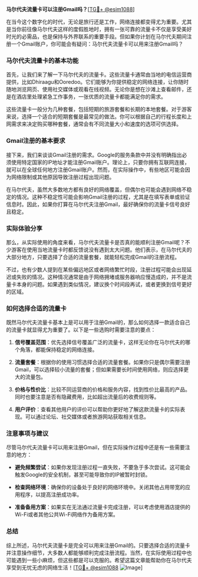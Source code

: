 **马尔代夫流量卡可以注册Gmail吗？**[[TG💪+ @esim1088](https://t.me/s/esim1088)]

在当今这个数字化的时代，无论是旅行还是工作，网络连接都变得尤为重要。尤其是当你前往像马尔代夫这样的度假胜地时，拥有一张可靠的流量卡不仅是享受美好时光的必需品，也是保持与外界联系的重要手段。但如果你计划在马尔代夫期间注册一个Gmail账户，你可能会有疑问：马尔代夫流量卡可以用来注册Gmail吗？

### 马尔代夫流量卡的基本功能

首先，让我们来了解一下马尔代夫的流量卡。这些流量卡通常由当地的电信运营商提供，比如Dhiraagu和Ooredoo。它们能够为你提供稳定的网络连接，让你随时随地浏览网页、使用社交媒体或观看在线视频。无论你是想在沙滩上查看邮件，还是在酒店里处理紧急工作事务，一张优质的流量卡都能满足你的需求。

这些流量卡一般分为几种套餐，包括短期的旅游套餐和长期的本地套餐。对于游客来说，选择一个适合的短期套餐是最常见的做法。你可以根据自己的行程长度和上网需求来决定购买哪种套餐，通常会有不同流量大小和速度的选项可供选择。

### Gmail注册的基本要求

接下来，我们来谈谈Gmail注册的需求。Google的服务条款中并没有明确指出必须使用特定国家的IP地址才能注册Gmail账户。理论上，只要你拥有互联网连接，就可以在全球任何地方注册Gmail账户。然而，在实际操作中，有些地区可能会因为网络限制或其他原因导致注册过程出现问题。

在马尔代夫，虽然大多数地方都有良好的网络覆盖，但偶尔也可能会遇到网络不稳定的情况。这种不稳定性可能会影响Gmail注册的过程，尤其是在填写表单或验证信息时。因此，如果你打算在马尔代夫注册Gmail，最好确保你的流量卡信号良好且稳定。

### 实际体验分享

那么，从实际使用的角度来看，马尔代夫流量卡是否真的能顺利注册Gmail呢？不少游客在使用当地流量卡时都反馈说没有遇到太大问题。他们表示，在马尔代夫的大部分地方，只要选择了合适的流量套餐，就能轻松完成Gmail的注册流程。

不过，也有少数人提到在某些偏远地区或者网络繁忙时段，注册过程可能会出现延迟或失败的情况。这种情况通常是由于网络拥堵或服务器响应慢造成的，并不是流量卡本身的问题。如果遇到类似情况，建议换个时间段再试，或者更换到信号更好的区域。

### 如何选择合适的流量卡

既然马尔代夫流量卡基本上是可以用于注册Gmail的，那么如何选择一款适合自己的流量卡就显得尤为重要了。以下是一些选购时需要注意的要点：

1. **信号覆盖范围**：优先选择信号覆盖广泛的流量卡，这样无论你在马尔代夫的哪个角落，都能保持稳定的网络连接。
   
2. **流量套餐**：根据你的使用习惯选择合适的流量套餐。如果你只是偶尔需要注册Gmail，可以选择较小流量的套餐；但如果需要长时间使用网络，则应选择更大的流量包。

3. **价格与性价比**：比较不同运营商的价格和服务内容，找到性价比最高的产品。同时也要注意是否有隐藏费用，比如超出流量后的收费规则等。

4. **用户评价**：查看其他用户的评价可以帮助你更好地了解这款流量卡的实际表现。可以通过论坛、社交媒体或者旅游网站获取相关信息。

### 注意事项与建议

尽管马尔代夫流量卡可以用来注册Gmail，但在实际操作过程中还是有一些需要注意的地方：

- **避免频繁尝试**：如果你发现注册过程一直失败，不要急于多次尝试。这可能会触发Google的安全机制，甚至可能导致你的IP被暂时封锁。
  
- **检查网络环境**：确保你的设备处于良好的网络环境中。关闭其他占用带宽的应用程序，以提高注册成功率。

- **准备备用方案**：如果实在无法通过流量卡完成注册，可以考虑使用酒店提供的Wi-Fi或者其他公共Wi-Fi网络作为备用方案。

### 总结

综上所述，马尔代夫流量卡是完全可以用来注册Gmail的。只要选择合适的流量卡并注意操作细节，大多数人都能够顺利完成注册流程。当然，在实际使用过程中也可能遇到一些小麻烦，但这些都是可以克服的。希望这篇文章能帮助你在马尔代夫享受到无忧无虑的网络生活！[[TG💪+ @esim1088](https://t.me/s/esim1088) ![Image](https://i.postimg.cc/4NQfJmqS/Snipaste-2025-05-13-00-14-12.png)]